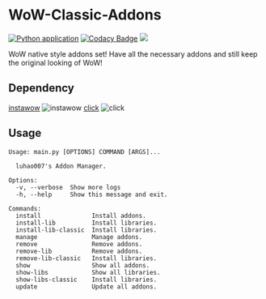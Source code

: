 # WoW-Classic-Addons
[![Python application](https://github.com/luhao007/WoW-Classic-Addons/actions/workflows/python-app.yml/badge.svg)](https://github.com/luhao007/WoW-Classic-Addons/actions/workflows/python-app.yml)
[![Codacy Badge](https://api.codacy.com/project/badge/Grade/5e8ef7c7df61433f836df9e296d3731d)](https://app.codacy.com/gh/luhao007/WoW-Classic-Addons?utm_source=github.com&utm_medium=referral&utm_content=luhao007/WoW-Classic-Addons&utm_campaign=Badge_Grade_Settings)
[![](https://img.shields.io/badge/python-3-blue.svg)](https://www.python.org/download/)

WoW native style addons set! Have all the necessary addons and still keep the original looking of WoW!

## Dependency
[instawow](https://github.com/layday/instawow) ![instawow](https://img.shields.io/pypi/v/instawow)
[click](https://github.com/pallets/click) ![click](https://img.shields.io/pypi/v/click)

## Usage

```
Usage: main.py [OPTIONS] COMMAND [ARGS]...

  luhao007's Addon Manager.

Options:
  -v, --verbose  Show more logs
  -h, --help     Show this message and exit.

Commands:
  install              Install addons.
  install-lib          Install libraries.
  install-lib-classic  Install libraries.
  manage               Manage addons.
  remove               Remove addons.
  remove-lib           Remove addons.
  remove-lib-classic   Install libraries.
  show                 Show all addons.
  show-libs            Show all libraries.
  show-libs-classic    Install libraries.
  update               Update all addons.

```
